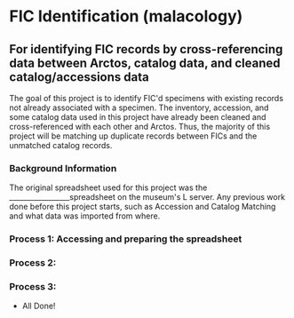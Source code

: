 # FIC Identification (malacology)
## For identifying FIC records by cross-referencing data between Arctos, catalog data, and cleaned catalog/accessions data

The goal of this project is to identify FIC'd specimens with existing records not already associated with a specimen. The inventory, accession, and some catalog data used in this project have already been cleaned and cross-referenced with each other and Arctos. Thus, the majority of this project will be matching up duplicate records between FICs and the unmatched catalog records.

### Background Information

The original spreadsheet used for this project was the _________________spreadsheet on the museum's L server. Any previous work done before this project starts, such as Accession and Catalog Matching and what data was imported from where.


### Process 1: Accessing and preparing the spreadsheet

### Process 2: 


### Process 3:




  * All Done!
